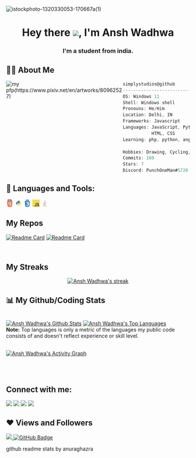 
![istockphoto-1320330053-170667a(1)](https://user-images.githubusercontent.com/76025286/157023768-1fc5b872-a74d-4ef2-9b35-24338aa27970.png)

<h1 align="center">Hey there <img src="https://i.ibb.co/gg5g8ww/output-onlinegiftools.gif" width="30px">, I'm Ansh Wadhwa</h1>
<h3 align="center">I'm a student from india.</h3>


## 🙋‍♂️ About Me
<img align="left" src="https://avatars.githubusercontent.com/u/76025286?s=400&u=c3754f8d75980a61974755b6cd3d3ba742172d36&v=4" alt="my pfp(https://www.pixiv.net/en/artworks/80962527)" width="320" /> 

```csharp
simplystudios@github
-------------------------
OS: Windows 11 
Shell: Windows shell
Pronouns: He/Him
Location: Delhi, IN
Frameworks: Javascript
Languages: JavaScript, Python,
           HTML, CSS
Learning: php, python, angular,

Hobbies: Drawing, Cycling, Gaming
Commits: 169
Stars: 7
Discord: PunchOneMan#5720
```

## 🚀 Languages and Tools:



<code><img height="20" src="https://raw.githubusercontent.com/github/explore/80688e429a7d4ef2fca1e82350fe8e3517d3494d/topics/html/html.png"></code>
<code><img height="20" src="https://raw.githubusercontent.com/github/explore/80688e429a7d4ef2fca1e82350fe8e3517d3494d/topics/python/python.png"></code>
<code><img height="20" src="https://raw.githubusercontent.com/github/explore/80688e429a7d4ef2fca1e82350fe8e3517d3494d/topics/css/css.png"></code>
<code><img height="20" src="https://raw.githubusercontent.com/github/explore/5c058a388828bb5fde0bcafd4bc867b5bb3f26f3/topics/javascript/javascript.png"></code>
<code><img height="20" src="https://raw.githubusercontent.com/github/explore/80688e429a7d4ef2fca1e82350fe8e3517d3494d/topics/java/java.png"></code>    
## My Repos
[![Readme Card](https://github-readme-stats.vercel.app/api/pin/?username=simplystudios&repo=2d-Globe-earth-in-css&theme=react)](https://github.com/simplystudios/2d-Globe-earth-in-css)
[![Readme Card](https://github-readme-stats.vercel.app/api/pin/?username=simplystudios&repo=simplehead.ga&theme=react)](https://github.com/simplystudios/simplehead.ga)

<!-- [![React Badge](https://img.shields.io/badge/-React-61DBFB?style=for-the-badge&labelColor=black&logo=react&logoColor=61DBFB)](#)  [![Javascript Badge](https://img.shields.io/badge/-Javascript-F0DB4F?style=for-the-badge&labelColor=black&logo=javascript&logoColor=F0DB4F)](#) [![Typescript Badge](https://img.shields.io/badge/-Typescript-007acc?style=for-the-badge&labelColor=black&logo=typescript&logoColor=007acc)](#) [![Nodejs Badge](https://img.shields.io/badge/-Nodejs-3C873A?style=for-the-badge&labelColor=black&logo=node.js&logoColor=3C873A)](#) [![GraphQL Badge](https://img.shields.io/badge/-GraphQl-e535ab?style=for-the-badge&labelColor=black&logo=node.js&logoColor=e535ab)](#) -->
<br/>

## My Streaks
<p align="center">
    <a href="https://github-readme-stats.vercel.app/api?username=simplystudios">
        <img title="🔥 Get streak stats for your profile at git.io/streak-stats" alt="Ansh Wadhwa's streak" src="https://github-readme-streak-stats.herokuapp.com/?user=simplystudios&theme=react"/>
    </a>
</p>

## 📊 My Github/Coding Stats

  <br/>
    <a href="https://github.com/SubhamRaoniar28/github-readme-stats"><img alt="Ansh Wadhwa's Github Stats" src="https://github-readme-stats.vercel.app/api?username=simplystudios&show_icons=true&count_private=true&theme=react" /></a>
  <a href="https://github.com/simplystudios/github-readme-stats"><img alt="Ansh Wadhwa's Top Languages" src="https://github-readme-stats.vercel.app/api/top-langs/?username=simplystudios&langs_count=8&count_private=true&layout=compact&theme=react" /></a>
  <br/>
  <b>Note:</b> Top languages is only a metric of the languages my public code consists of and doesn't reflect experience or skill level.


<br/>
<br/>

<a href="https://github.com/simplystudios/github-readme-activity-graph"><img alt="Ansh Wadhwa's Activity Graph" src="https://activity-graph.herokuapp.com/graph?username=simplystudios&bg_color=0D1117&color=5BCDEC&line=5BCDEC&point=FFFFFF&hide_border=true" /></a>

<br/>
<br/>

## Connect with me:
<p align="left">

<a href = "https://www.linkedin.com/in/ansh-wadhwa-336aab1b6/"><img src="https://img.icons8.com/fluent/48/000000/linkedin.png"/></a>
<a href = "https://twitter.com/AnshWadhwa8"><img src="https://img.icons8.com/fluent/48/000000/twitter.png"/></a>
<a href = "https://www.instagram.com/anshwadhwa8/"><img src="https://img.icons8.com/fluent/48/000000/instagram-new.png"/></a>
<a href = "https://www.youtube.com/channel/UCZQJXbKIQ-u5X3lK6QgEK2Q"><img src="https://img.icons8.com/color/48/000000/youtube-play.png"/></a>

</p>

## ❤ Views and Followers
<a href="https://github.com/Meghna-DAS/github-profile-views-counter">
    <img src="https://komarev.com/ghpvc/?username=simplystudios">
</a>
<a href="https://github.com/simplystudios?tab=followers"><img src="https://img.shields.io/github/followers/simplystudios?label=Followers&style=social" alt="GitHub Badge"></a>


github readme stats by anuraghazra


